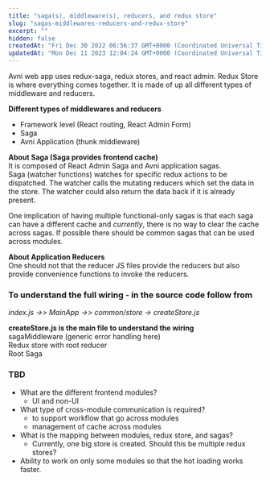 ```yaml
---
title: "saga(s), middleware(s), reducers, and redux store"
slug: "sagas-middlewares-reducers-and-redux-store"
excerpt: ""
hidden: false
createdAt: "Fri Dec 30 2022 06:56:37 GMT+0000 (Coordinated Universal Time)"
updatedAt: "Mon Dec 11 2023 12:04:24 GMT+0000 (Coordinated Universal Time)"
---
```

Avni web app uses redux-saga, redux stores, and react admin. Redux Store is where everything comes together. It is made of up all different types of middleware and reducers.

**Different types of middlewares and reducers**

- Framework level (React routing, React Admin Form)
- Saga
- Avni Application (thunk middleware)

**About Saga (Saga provides frontend cache)**  
It is composed of React Admin Saga and Avni application sagas.  
Saga (watcher functions) watches for specific redux actions to be dispatched. The watcher calls the mutating reducers which set the data in the store. The watcher could also return the data back if it is already present.

One implication of having multiple functional-only sagas is that each saga can have a different cache and _currently_, there is no way to clear the cache across sagas. If possible there should be common sagas that can be used across modules.

**About Application Reducers**  
One should not that the reducer JS files provide the reducers but also provide convenience functions to invoke the reducers.

### To understand the full wiring - in the source code follow from

_index.js ->> MainApp ->> common/store -> createStore.js_

**createStore.js is the main file to understand the wiring**  
	sagaMiddleware (generic error handling here)  
	Redux store with root reducer  
	Root Saga

### TBD

- What are the different frontend modules?
  - UI and non-UI
- What type of cross-module communication is required?
  - to support workflow that go across modules
  - management of cache across modules
- What is the mapping between modules, redux store, and sagas?
  - Currently, one big store is created. Should this be multiple redux stores?
- Ability to work on only some modules so that the hot loading works faster.
